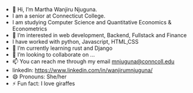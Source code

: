 - 👋 Hi, I’m Martha Wanjiru Njuguna.
- I am a senior at Connecticut College.
- I am studying Computer Science and Quantitative Economics & Econometrics
- 👀 I’m interested in web development, Backend, Fullstack and Finance
- I have worked with python, Javascript, HTML,CSS
- 🌱 I’m currently learning rust and Django
- 💞️ I’m looking to collaborate on ...
- 📫 You can reach me through my email mnjuguna@conncoll.edu
- linkedln: https://www.linkedin.com/in/wanjirumnjuguna/
- 😄 Pronouns: She/her
- ⚡ Fun fact: I love giraffes

